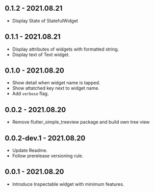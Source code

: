 ## 0.1.2 - 2021.08.21

* Display State of StatefulWidget

## 0.1.1 - 2021.08.21

* Display attributes of widgets with formatted string.
* Display text of Text widget.

## 0.1.0 - 2021.08.20

* Show detail when widget name is tapped.
* Show attatched key next to widget name.
* Add `verbose` flag.

## 0.0.2 - 2021.08.20

* Remove flutter_simple_treeview package and build own tree view

## 0.0.2-dev.1 - 2021.08.20

* Update Readme.
* Follow prerelease versioning rule.

## 0.0.1 - 2021.08.20

* Introduce Inspectable widget with minimum features.
